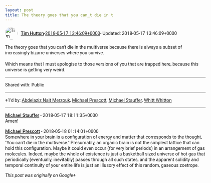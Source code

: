 ```yaml
---
layout: post
title: The theory goes that you can_t die in t
---
```


<html><head><meta charset="utf-8"><title>The theory goes that you can&amp;#39;t die in the multiverse because there is alw...</title><style>body {font: 11pt Roboto, Arial, sans-serif; max-width: 640px; margin: 24px;}.author-photo {border-radius: 50%; margin-right: 10px; width: 40px;}.author {font-weight: 500;}.main-content {margin: 15px 0 15px;}.post-title {font-weight: bold;}.location {display: block; margin-top: 15px;}.location img {float: left; margin-right: 5px; width: 20px;}.media-link {display: inline-block; max-width: 100%; vertical-align: top;}.media-link p {margin-top: 5px; max-height: 4em; overflow: scroll;}.media {max-height: 100vh; max-width: 100%;}.video-placeholder {background: black; display: flex; height: 300px; max-width: 100%; width: 640px;}.play-icon {border-bottom: 30px solid transparent; border-left: 50px solid white; border-top: 30px solid transparent; color: white; margin: auto;}.album {max-height: 800px; overflow: scroll; width: calc(100vw - 48px);}.album .media-link {margin-right: 5px; max-width: 250px;}.album .media {max-height: 250px;}.link-embed {border-top: 1px solid lightgrey; display: block; margin-top: 20px;}.link-embed img {max-width: 100%;}.inline-link-embed {display: block;}.inline-link-embed img {vertical-align: middle;}.link-title {display: inline-block; font-size: medium; font-weight: 300; padding-left: 1em;}.reshare-attribution {display: block; font-weight: bold; margin-bottom: 10px;}.poll-image {margin-bottom: 5px; max-height: 300px; max-width: 500px;}.poll-choice {align-items: center; display: flex; margin-bottom: 5px; max-width: 500px;}.poll-choice-percentage {background-color: lightblue; height: 100%; left: 0; position: absolute; z-index: -1;}.poll-choice-selected {margin-right: 5px;}.poll-choice-results {border: 1px solid lightgray; border-radius: 5px; display: flex; line-height: 40px; overflow: hidden; padding: 0 8px; position: relative;}.poll-choice-results, .poll-choice-description {flex-grow: 1; margin-right: 10px;}.poll-choice-image {width: 100%;}.poll-choice-image, .poll-choice-image img {max-height: 40px; max-width: 100px;}.poll-choice-votes {max-height: 100px; overflow: auto;}.plus-entity-embed {color: black; display: block; text-decoration: none;}.plus-entity-embed-cover-photo {max-height: 300px; max-width: 100%;}.plus-entity-embed-info {padding: 0 1em 1em;}.plus-entity-embed-info h2 {font-weight: 500; margin: 10px 0;}.plus-entity-embed-info p {font-size: small; margin: 0;}.collection-owner-avatar {border-radius: 50%; border: 2px solid white; height: 40px; margin-top: -22px;}.visibility {padding: 1em 0; border-top: 1px solid grey;}.post-activity {padding: 1em 0; border-top: 1px solid grey;}.comments {border-top: 1px solid gray; padding-top: 1em;}.comment + .comment {margin-top: 1em;}.comment .media-link, .comment .inline-link-embed {margin-top: 5px;}</style></head><body><div style="margin-bottom:1em;"><div style="display:flex; align-items:center"><img class="author-photo" src="https://lh4.googleusercontent.com/-epo4ZZKNqEw/AAAAAAAAAAI/AAAAAAAAVSU/qu3LpcHEnoQ/s64-c/photo.jpg" alt="Tim Hutton"><a href="https://plus.google.com/+TimHutton" target="_blank" class="author">Tim Hutton</a> - <a target="_blank" href="https://plus.google.com/+TimHutton/posts/bS51xNDFtTB">2018-05-17 13:46:09+0000</a><span> - Updated: 2018-05-17 13:46:09+0000</span></div><div class="main-content">The theory goes that you can&#39;t die in the multiverse because there is always a subset of increasingly bizarre universes where you survive.<br><br>Which means that I must apologise to those versions of you that are trapped here, because this universe is getting very weird.</div></div><div class="visibility">Shared with: Public</div><div class="post-activity"><div class="plus-oners">+1'd by: <a href="https://plus.google.com/114982179961753756261">Abdelaziz Nait Merzouk</a>, <a href="https://plus.google.com/+MichaelPrescott">Michael Prescott</a>, <a href="https://plus.google.com/105885172596711393919">Michael Stauffer</a>, <a href="https://plus.google.com/+WhittWhitton">Whitt Whitton</a></div></div><div class="comments"><div class="comment"><a target="_blank" href="https://plus.google.com/105885172596711393919" class="author">Michael Stauffer</a><span class="time"> - 2018-05-17 18:11:35+0000</span><div class="comment-content">Amen!</div></div><div class="comment"><a target="_blank" href="https://plus.google.com/+MichaelPrescott" class="author">Michael Prescott</a><span class="time"> - 2018-05-18 01:14:01+0000</span><div class="comment-content">Somewhere in your brain is a configuration of energy and matter that corresponds to the thought, &quot;You can&#39;t die in the multiverse.&quot; Presumably, an organic brain is not the simplest lattice that can hold this configuration. Maybe it could even occur (for very brief periods) in an arrangement of gas molecules. Indeed, maybe the whole of existence is just a basketball sized universe of hot gas that periodically (eventually, inevitably) passes through all such states, and the apparent solidity and temporal continuity of your entire life is just an illusory effect of this random, gaseous zoetrope. </div></div></div></body></html>

<i>This post was originally on Google+</i>